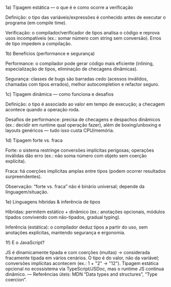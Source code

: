 1a) Tipagem estática — o que é e como ocorre a verificação

Definição: o tipo das variáveis/expressões é conhecido antes de executar o programa (em compile time).

Verificação: o compilador/verificador de tipos analisa o código e reprova usos incompatíveis (ex.: somar número com string sem conversão). Erros de tipo impedem a compilação.

1b) Benefícios (performance e segurança)

Performance: o compilador pode gerar código mais eficiente (inlining, especialização de tipos, eliminação de checagens dinâmicas).

Segurança: classes de bugs são barradas cedo (acessos inválidos, chamadas com tipos errados), melhor autocompletion e refactor seguro.

1c) Tipagem dinâmica — como funciona e desafios

Definição: o tipo é associado ao valor em tempo de execução; a checagem acontece quando a operação roda.

Desafios de performance: precisa de checagens e despachos dinâmicos (ex.: decidir em runtime qual operação fazer), além de boxing/unboxing e layouts genéricos — tudo isso custa CPU/memória.

1d) Tipagem forte vs. fraca

Forte: o sistema restringe conversões implícitas perigosas; operações inválidas dão erro (ex.: não soma número com objeto sem coerção explícita).

Fraca: há coerções implícitas amplas entre tipos (podem ocorrer resultados surpreendentes).

Observação: “forte vs. fraca” não é binário universal; depende da linguagem/situação.

1e) Linguagens híbridas & inferência de tipos

Híbridas: permitem estático + dinâmico (ex.: anotações opcionais, módulos tipados convivendo com não-tipados, gradual typing).

Inferência (estática): o compilador deduz tipos a partir do uso, sem anotações explícitas, mantendo segurança e ergonomia.

1f) E o JavaScript?

JS é dinamicamente tipada e com coerções (muitas) → considerada fracamente tipada em vários cenários. O tipo é do valor, não da variável; conversões implícitas acontecem (ex.: 1 + "2" -> "12"). Tipagem estática opcional no ecossistema via TypeScript/JSDoc, mas o runtime JS continua dinâmico.
— Referências úteis: MDN “Data types and structures”, “Type coercion”.
